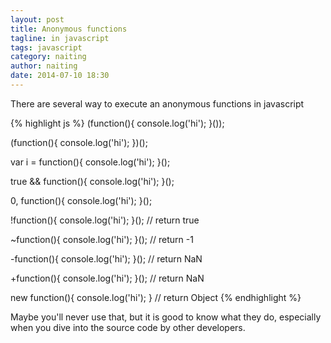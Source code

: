 ```yaml
---
layout: post
title: Anonymous functions
tagline: in javascript
tags: javascript
category: naiting
author: naiting
date: 2014-07-10 18:30
---
```

There are several way to execute an anonymous functions in javascript

{% highlight js %}
(function(){ console.log('hi'); }());

(function(){ console.log('hi'); })();

var i = function(){ console.log('hi'); }();

true && function(){ console.log('hi'); }();

0, function(){ console.log('hi'); }();

!function(){ console.log('hi'); }(); // return true

~function(){ console.log('hi'); }(); // return -1

-function(){ console.log('hi'); }(); // return NaN

+function(){ console.log('hi'); }(); // return NaN

new function(){ console.log('hi'); } // return Object
{% endhighlight %}

Maybe you'll never use that, but it is good to know what they do, especially when you dive into the source code by other developers.
